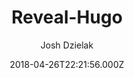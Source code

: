 ---
title: Reveal-Hugo
github: https://github.com/dzello/reveal-hugo
demo: https://reveal-hugo.dzello.com/#/
author: Josh Dzielak
ssg:
  - Hugo
cms:
  - Markdown
date: 2018-04-26T22:21:56.000Z
description: 📽️ Create rich HTML-based presentations with Hugo and Reveal.js
draft: false
publish_date: '2018-04-26T22:21:56Z'
update_date: '2022-07-10T13:47:48Z'
github_star: 510
github_fork: 133
---